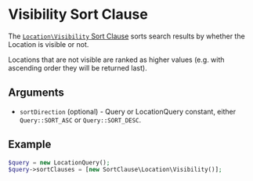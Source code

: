 # Visibility Sort Clause

The [`Location\Visibility` Sort Clause](https://github.com/ezsystems/ezpublish-kernel/blob/v8.0.0-beta3/eZ/Publish/API/Repository/Values/Content/Query/SortClause/Location/Visibility.php)
sorts search results by whether the Location is visible or not.

Locations that are not visible are ranked as higher values (e.g. with ascending order they will be returned last).

## Arguments

- `sortDirection` (optional) - Query or LocationQuery constant, either `Query::SORT_ASC` or `Query::SORT_DESC`.

## Example

``` php
$query = new LocationQuery();
$query->sortClauses = [new SortClause\Location\Visibility()];
```
